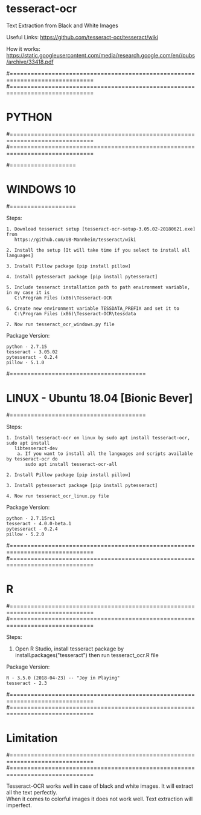 # tesseract-ocr
Text Extraction from Black and White Images

Useful Links:
	https://github.com/tesseract-ocr/tesseract/wiki
	
How it works:
	https://static.googleusercontent.com/media/research.google.com/en//pubs/archive/33418.pdf
	
	
#==============================================================================
#==============================================================================
#				PYTHON
#==============================================================================
#==============================================================================
	
     
       
	
#===================
#	WINDOWS 10
#===================

Steps:

	1. Download tesseract setup [tesseract-ocr-setup-3.05.02-20180621.exe] from 		
	   https://github.com/UB-Mannheim/tesseract/wiki
	   
    2. Install the setup [It will take time if you select to install all languages]
	
	3. Install Pillow package [pip install pillow]
	
	4. Install pytesseract package [pip install pytesseract]
	
	5. Include tesseract installation path to path environment variable, in my case it is
	   C:\Program Files (x86)\Tesseract-OCR
	   
	6. Create new environment variable TESSDATA_PREFIX and set it to 
	   C:\Program Files (x86)\Tesseract-OCR\tessdata
	   
	7. Now run tesseract_ocr_windows.py file
	   
	   
Package Version:  

	python - 2.7.15 
	tesseract - 3.05.02
	pytesseract - 0.2.4
	pillow - 5.1.0



#=======================================
#	LINUX - Ubuntu 18.04 [Bionic Bever]
#=======================================

Steps:

	1. Install tesseract-ocr on linux by sudo apt install tesseract-ocr, sudo apt install  
	   libtesseract-dev
		a. If you want to install all the languages and scripts available by tesseract-ocr do  
		   sudo apt install tesseract-ocr-all
	
	2. Install Pillow package [pip install pillow]
	
	3. Install pytesseract package [pip install pytesseract]
	
	4. Now run tesseract_ocr_linux.py file
	
Package Version:  

	python - 2.7.15rc1 
	tesseract - 4.0.0-beta.1
	pytesseract - 0.2.4
	pillow - 5.2.0

	
	
#==============================================================================
#==============================================================================
#				R
#==============================================================================
#==============================================================================

Steps:  

  1. Open R Studio, install tesseract package by install.packages("tesseract") then run 
	   tesseract_ocr.R file
	
Package Version:

	R - 3.5.0 (2018-04-23) -- "Joy in Playing"
	tesseract - 2.3
  
#==============================================================================
#==============================================================================
#			Limitation
#==============================================================================
#==============================================================================

Tesseract-OCR works well in case of black and white images. It will extract all the text perfectly.  
When it comes to colorful images it does not work well. Text extraction will imperfect.
